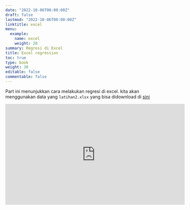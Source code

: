 ```yaml
---
date: "2022-10-06T00:00:00Z"
draft: false
lastmod: "2022-10-06T00:00:00Z"
linktitle: excel
menu:
  example:
    name: excel
    weight: 20
summary: Regresi di Excel
title: Excel regression
toc: true
type: book
weight: 30
editable: false
commentable: false
---
```


Part ini menunjukkan cara melakukan regresi di excel. kita akan menggunakan data yang `latihan2.xlsx` yang bisa didownload di [sini](https://drive.google.com/drive/u/1/folders/1exmFFbe7Ons-0nQ_arqtp0N9ZzG1Cozk)

<iframe width="560" height="315" src="https://www.youtube.com/embed/QbReMOBVzOY" title="YouTube video player" frameborder="0" allow="accelerometer; autoplay; clipboard-write; encrypted-media; gyroscope; picture-in-picture" allowfullscreen></iframe>